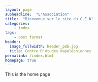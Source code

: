 ```yaml
---
layout: page
subheadline:  "L'Association"
title:  "Bienvenue sur le site du C.E.N"
categories:
    - index
tags:
    - post format
header:
  image_fullwidth: header_pdb.jpg
  title: Centre D'études Napoléoniennes
permalink: /index.html
homepage: true
---
```


This is the home page